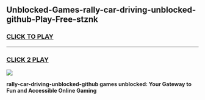 
## Unblocked-Games-rally-car-driving-unblocked-github-Play-Free-stznk
<h3>
<a href="https://premium76.site?title=rally-car-driving-unblocked-github&ref=18A1">CLICK TO PLAY</a></h3>
<hr>

<h3>
<a href="https://premium76.site?title=rally-car-driving-unblocked-github&ref=18A1">CLICK 2 PLAY</a>
  
</h3>

<a href="https://premium76.site?title=rally-car-driving-unblocked-github&ref=18A1"><img src="https://clearcache.store/games.png"></a>


**rally-car-driving-unblocked-github games unblocked: Your Gateway to Fun and Accessible Online Gaming**
